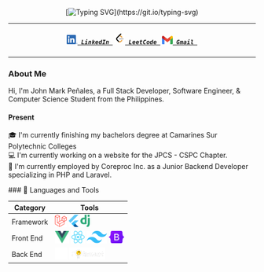 <div align="center">

[![Typing SVG](https://readme-typing-svg.demolab.com?font=Montserrat&duration=3000&pause=1000&center=true&vCenter=true&random=false&width=435&lines=Hi+There!+%F0%9F%91%8B;This+is+John+Mark+Pe%C3%B1ales....;Have+a+look+around!)](https://git.io/typing-svg)

</div>

---

<h5 align="center">
  <code><a href="https://www.linkedin.com/in/john-mark-penales/" title="LinkedIn Profile"><img width="22" src="images/linkedin.png"> LinkedIn </a></code>
  <code><a href="https://leetcode.com/markpenales/" title="Leetcode Profile"><img width="22" src="images/leetcode.png"> LeetCode </a></code>
  <code><a href="mailto:johnmarkpili@gmail.com" title="Gmail"><img width="22" src="images/gmail.webp"> Gmail </a></code>
</h5>

---

### About Me

<p>

Hi, I'm John Mark Peñales, a Full Stack Developer, Software Engineer, & Computer Science Student from the Philippines.

#### Present

🎓 I'm currently finishing my bachelors degree at Camarines Sur Polytechnic Colleges <br>
💻 I'm currently working on a website for the JPCS - CSPC Chapter. <br>
💼 I'm currently employed by Coreproc Inc. as a Junior Backend Developer specializing in PHP and Laravel. <br>

</p>
### 🚀 Languages and Tools

| Category  | Tools                                                                                                                                                                                                                                                                                     |
| --------- | ----------------------------------------------------------------------------------------------------------------------------------------------------------------------------------------------------------------------------------------------------------------------------------------- |
| Framework | <code><img title="Laravel" height="25" src="images/laravel.png"></code> <code><img title="Flutter" height="25" src="images/flutter.png"></code> <code><img title="Django" height="25" src="images/django.png"></code>                                                                     |
| Front End | <code><img title="Vue" height="25" src="images/vue.png"></code> <code><img title="React" height="25" src="images/react.png"></code> <code><img title="Tailwind" height="25" src="images/tailwind.png"></code> <code><img title="Bootstrap" height="25" src="images/bootstrap.png"></code> |
| Back End  | <code><img title="Laravel Nova" height="25" src="images/nova.png"></code> <code><img title="Laravel Filament" height="25" src="images/filament.png"></code>                                                                                                                               |
